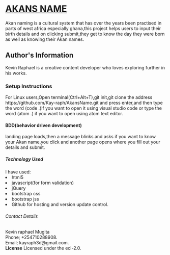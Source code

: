 <h1><b><u>AKANS NAME</b></u></h1>
<p>Akan naming is a cultural system that has over the years been practised in parts of west africa especially ghana,this project helps users to input their birth details and on clicking submit,they get to know the day they were born as well as knowing their Akan names.</p>
<h2>Author's Information</h2>
Kevin Raphael is a creative content developer who loves exploring further in his works.
<h3>Setup Instructions</h3>
For Linux users,Open terminal(Ctrl+Alt+T),git init,git clone the address https://github.com/Kay-raph/AkansName.git and press enter,and then type the word (code .)if you want to open it using visual studio code or type the word (atom .) if you want to open using atom text editor.
<h4>BDD(behavior driven development)</h4>
landing page loads,then a message blinks and asks if you want to know your Akan name,you click and  another page opens where you fill out your details and submit.
<h5>Technology Used</h5>
I have used:<li>html5</li><li>javascript(for form validation)</li><li>jQuery</li><li>bootstrap css</li><li>bootstrap jss</li><li>Github for hosting and version update control.</li>
<h6>Contact Details</h6>
Kevin raphael Mugita<br>Phone; +254710288908.<br>Email; kayraph3d@gmail.com.<br>
<h7><b>License</b></h7>
Licensed under the ecl-2.0.

